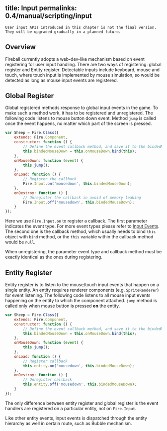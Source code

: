 title: Input
permalinks: 0.4/manual/scripting/input
---

```
User input APIs introduced in this chapter is not the final version. They will be upgraded gradually in a planned future.
```

## Overview

Fireball currently adopts a web-dev-like mechanism based on event registering for user input handling. There are two ways of registering: global register and Entity register. Detectable inputs include keyboard, mouse and touch, where touch input is implemented by mouse simulation, so would be detected as long as mouse input events are registered.

## Global Register

Global registered methods response to global input events in the game. To make such a method work, it has to be registered and unregistered. The following code listens to mouse button down event. Method `jump` is called once the event happens, no matter which part of the screen is pressed.

```js
var Sheep = Fire.Class({
    extends: Fire.Component,
    constructor: function () {
        // Define the event callback method, and save it to the bindedMouseDown variable for unregistering later.
        this.bindedMouseDown = this.onMouseDown.bind(this);
    },
    onMouseDown: function (event) {
        this.jump();
    },
    onLoad: function () {
        // Register the callback
        Fire.Input.on('mousedown', this.bindedMouseDown);
    },
    onDestroy: function () {
        // Unregister the callback in avoid of memory leaking
        Fire.Input.off('mousedown', this.bindedMouseDown);
    }
});
```

Here we use `Fire.Input.on` to register a callback. The first parameter indicates the event type. For more event types please refer to [Input Events](/manual/scripting/input-events). The second one is the callback method, which usually needs to bind `this` object with `bind` method, or the `this` variable within the callback method would be `null`.

When unregistering, the parameter event type and callback method must be exactly identical as the ones during registering.

## Entity Register

Entity register is to listen to the mouse/touch input events that happen on a single entity. An entity requires renderer components (e.g. `SpriteRenderer`) for event listening. The following code listens to all mouse input events happening on the entity to which the component attached. `jump` method is called only when mouse button is pressed **on** the entity.

```js
var Sheep = Fire.Class({
    extends: Fire.Component,
    constructor: function () {
        // Define the event callback method, and save it to the bindedMouseDown variable for unregistering later.
        this.bindedMouseDown = this.onMouseDown.bind(this);
    },
    onMouseDown: function (event) {
        this.jump();
    },
    onLoad: function () {
        // Register callback
        this.entity.on('mousedown', this.bindedMouseDown);
    },
    onDestroy: function () {
        // Unregister callback
        this.entity.off('mousedown', this.bindedMouseDown);
    }
});
```

The only difference between entity register and global register is the event handlers are registered on a particular entity, not on `Fire.Input`.

Like other entity events, input events is dispatched through the entity hierarchy as well in certain route, such as Bubble mechanism.
